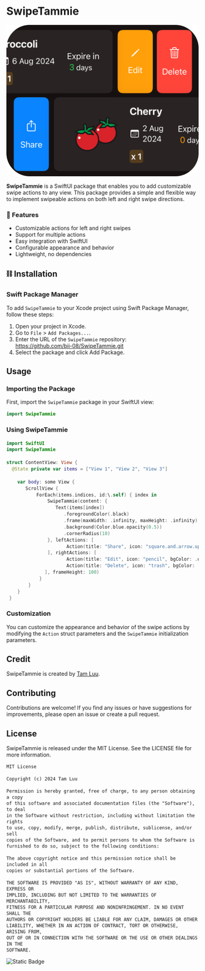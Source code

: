 # SwipeTammie

![Overview](overview-dark.png)

**SwipeTammie** is a SwiftUI package that enables you to add customizable swipe actions to any view. This package provides a simple and flexible way to implement swipeable actions on both left and right swipe directions.

### 🚀 Features

- Customizable actions for left and right swipes
- Support for multiple actions
- Easy integration with SwiftUI
- Configurable appearance and behavior
- Lightweight, no dependencies

## ⛓️ Installation
### Swift Package Manager
To add `SwipeTammie` to your Xcode project using Swift Package Manager, follow these steps:
1. Open your project in Xcode.
2. Go to `File` > `Add Packages...`.
3. Enter the URL of the `SwipeTammie` repository:<br>
https://github.com/bii-08/SwipeTammie.git
4. Select the package and click Add Package.

## Usage
 ### Importing the Package
 First, import the `SwipeTammie` package in your SwiftUI view:
 ```swift
 import SwipeTammie
 ```
### Using SwipeTammie
```swift
import SwiftUI
import SwipeTammie

struct ContentView: View {
  @State private var items = ["View 1", "View 2", "View 3"]
  
    var body: some View {
       ScrollView {
           ForEach(items.indices, id:\.self) { index in
               SwipeTammie(content: {
                  Text(items[index])
                     .foregroundColor(.black)
                     .frame(maxWidth: .infinity, maxHeight: .infinity)
                     .background(Color.blue.opacity(0.5))
                     .cornerRadius(10)
               }, leftActions: [
                      Action(title: "Share", icon: "square.and.arrow.up", bgColor: .blue, fgColor: .white, cornerRadius: 10, action: { /* Share action */ })
               ], rightActions: [
                      Action(title: "Edit", icon: "pencil", bgColor: .orange, fgColor: .white, cornerRadius: 10, action: { /* Edit action */ }),
                      Action(title: "Delete", icon: "trash", bgColor: .red, fgColor: .white, cornerRadius: 10, action: { /* Delete action */ })
              ], frameHeight: 100)
            }
        }
    }
 }
```
### Customization
You can customize the appearance and behavior of the swipe actions by modifying the `Action` struct parameters and the `SwipeTammie` initialization parameters.

## Credit 
SwipeTammie is created by [Tam Luu](https://github.com/bii-08).

## Contributing
Contributions are welcome! If you find any issues or have suggestions for improvements, please open an issue or create a pull request.

## License
SwipeTammie is released under the MIT License. See the LICENSE file for more information.
```
MIT License

Copyright (c) 2024 Tam Luu

Permission is hereby granted, free of charge, to any person obtaining a copy
of this software and associated documentation files (the "Software"), to deal
in the Software without restriction, including without limitation the rights
to use, copy, modify, merge, publish, distribute, sublicense, and/or sell
copies of the Software, and to permit persons to whom the Software is
furnished to do so, subject to the following conditions:

The above copyright notice and this permission notice shall be included in all
copies or substantial portions of the Software.

THE SOFTWARE IS PROVIDED "AS IS", WITHOUT WARRANTY OF ANY KIND, EXPRESS OR
IMPLIED, INCLUDING BUT NOT LIMITED TO THE WARRANTIES OF MERCHANTABILITY,
FITNESS FOR A PARTICULAR PURPOSE AND NONINFRINGEMENT. IN NO EVENT SHALL THE
AUTHORS OR COPYRIGHT HOLDERS BE LIABLE FOR ANY CLAIM, DAMAGES OR OTHER
LIABILITY, WHETHER IN AN ACTION OF CONTRACT, TORT OR OTHERWISE, ARISING FROM,
OUT OF OR IN CONNECTION WITH THE SOFTWARE OR THE USE OR OTHER DEALINGS IN THE
SOFTWARE.
```
![Static Badge](https://img.shields.io/badge/Built_with_%F0%9F%92%93-blue)
